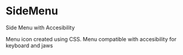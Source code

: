 # SideMenu
Side Menu with Accesibility

Menu icon created using CSS.
Menu compatible with accesibility for keyboard and jaws

